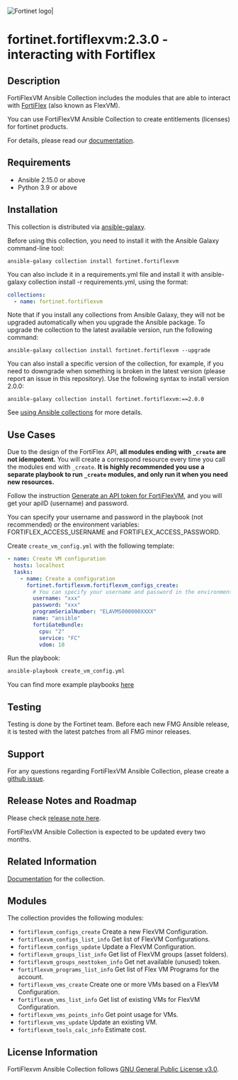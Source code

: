 ![Fortinet logo|](https://upload.wikimedia.org/wikipedia/commons/thumb/6/62/Fortinet_logo.svg/320px-Fortinet_logo.svg.png)

# fortinet.fortiflexvm:2.3.0 - interacting with Fortiflex

## Description

FortiFlexVM Ansible Collection includes the modules that are able to interact with [FortiFlex](https://docs.fortinet.com/product/flex-vm/) (also known as FlexVM).

You can use FortiFlexVM Ansible Collection to create entitlements (licenses) for fortinet products.

For details, please read our [documentation](https://ansible-galaxy-fortiflexvm-docs.readthedocs.io/en/latest/).

## Requirements

- Ansible 2.15.0 or above
- Python 3.9 or above

## Installation
This collection is distributed via [ansible-galaxy](https://galaxy.ansible.com/).

Before using this collection, you need to install it with the Ansible Galaxy command-line tool:

```
ansible-galaxy collection install fortinet.fortiflexvm
```

You can also include it in a requirements.yml file and install it with ansible-galaxy collection install -r requirements.yml, using the format:


```yaml
collections:
  - name: fortinet.fortiflexvm
```

Note that if you install any collections from Ansible Galaxy, they will not be upgraded automatically when you upgrade the Ansible package.
To upgrade the collection to the latest available version, run the following command:

```
ansible-galaxy collection install fortinet.fortiflexvm --upgrade
```

You can also install a specific version of the collection, for example, if you need to downgrade when something is broken in the latest version (please report an issue in this repository). Use the following syntax to install version 2.0.0:

```
ansible-galaxy collection install fortinet.fortiflexvm:==2.0.0
```

See [using Ansible collections](https://docs.ansible.com/ansible/devel/user_guide/collections_using.html) for more details.


## Use Cases

Due to the design of the FortiFlex API, **all modules ending with `_create` are not idempotent.** You will create a correspond resource every time you call the modules end with `_create`.
**It is highly recommended you use a separate playbook to run `_create` modules, and only run it when you need new resources.** 

Follow the instruction [Generate an API token for FortiFlexVM](https://ansible-galaxy-fortiflexvm-docs.readthedocs.io/en/latest/token.html), and you will get your apiID (username) and password.

You can specify your username and password in the playbook (not recommended) or the environment variables: FORTIFLEX_ACCESS_USERNAME and FORTIFLEX_ACCESS_PASSWORD.

Create `create_vm_config.yml` with the following template:
```yaml
- name: Create VM configuration
  hosts: localhost
  tasks:
    - name: Create a configuration
      fortinet.fortiflexvm.fortiflexvm_configs_create:
        # You can specify your username and password in the environment variables: FORTIFLEX_ACCESS_USERNAME and FORTIFLEX_ACCESS_PASSWORD.
        username: "xxx" 
        password: "xxx"
        programSerialNumber: "ELAVMS000000XXXX"
        name: "ansible"
        fortiGateBundle:
          cpu: "2"
          service: "FC"
          vdom: 10
```

Run the playbook:
```bash
ansible-playbook create_vm_config.yml
```
You can find more example playbooks [here](https://github.com/fortinet-ansible-dev/ansible-galaxy-fortiflexvm-collection/tree/main/examples)


## Testing

Testing is done by the Fortinet team. Before each new FMG Ansible release, it is tested with the latest patches from all FMG minor releases.


## Support

For any questions regarding FortiFlexVM Ansible Collection, please create a [github issue](https://github.com/fortinet-ansible-dev/ansible-galaxy-fortiflexvm-collection/issues).


## Release Notes and Roadmap

Please check [release note here](CHANGELOG.rst).

FortiFlexVM Ansible Collection is expected to be updated every two months.

## Related Information

[Documentation](https://ansible-galaxy-fortiflexvm-docs.readthedocs.io/en/latest) for the collection.

## Modules
The collection provides the following modules:

* `fortiflexvm_configs_create` Create a new FlexVM Configuration.
* `fortiflexvm_configs_list_info` Get list of FlexVM Configurations.
* `fortiflexvm_configs_update` Update a FlexVM Configuration.
* `fortiflexvm_groups_list_info` Get list of FlexVM groups (asset folders).
* `fortiflexvm_groups_nexttoken_info` Get net available (unused) token.
* `fortiflexvm_programs_list_info` Get list of Flex VM Programs for the account.
* `fortiflexvm_vms_create` Create one or more VMs based on a FlexVM Configuration.
* `fortiflexvm_vms_list_info` Get list of existing VMs for FlexVM Configuration.
* `fortiflexvm_vms_points_info` Get point usage for VMs.
* `fortiflexvm_vms_update` Update an existing VM.
* `fortiflexvm_tools_calc_info` Estimate cost.

## License Information

FortiFlexvm Ansible Collection follows [GNU General Public License v3.0](LICENSE).